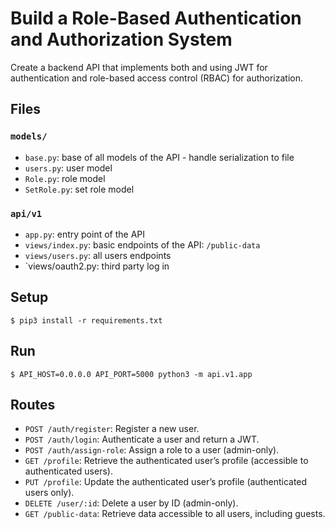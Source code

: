 # Build a Role-Based Authentication and Authorization System

Create a backend API that implements both and using JWT for authentication and role-based access control (RBAC) for authorization.


## Files

### `models/`

- `base.py`: base of all models of the API - handle serialization to file
- `users.py`: user model
- `Role.py`: role model
- `SetRole.py`: set role model

### `api/v1`

- `app.py`: entry point of the API
- `views/index.py`: basic endpoints of the API: `/public-data`
- `views/users.py`: all users endpoints
- `views/oauth2.py: third party log in


## Setup

```
$ pip3 install -r requirements.txt
```


## Run

```
$ API_HOST=0.0.0.0 API_PORT=5000 python3 -m api.v1.app
```


## Routes

- `POST /auth/register`: Register a new user.
- `POST /auth/login`: Authenticate a user and return a JWT.
- `POST /auth/assign-role`: Assign a role to a user (admin-only).
- `GET /profile`: Retrieve the authenticated user’s profile (accessible to authenticated users).
- `PUT /profile`: Update the authenticated user’s profile (authenticated users only).
- `DELETE /user/:id`: Delete a user by ID (admin-only).
- `GET /public-data`: Retrieve data accessible to all users, including guests.
